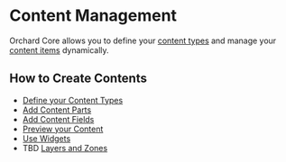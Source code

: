 # Content Management

Orchard Core allows you to define your [content types](../glossary/#Content-Type) and manage your [content items](../glossary/#Content-Item) dynamically.

## How to Create Contents

- [Define your Content Types](../../reference/modules/ContentTypes/README.md)
- [Add Content Parts](../../reference/modules/ContentParts/README.md)
- [Add Content Fields](../../reference/modules/ContentFields/README.md)
- [Preview your Content](../../reference/modules/ContentPreview/README.md)
- [Use Widgets](../../reference/modules/Widgets/README.md)
- TBD [Layers and Zones](https://github.com/OrchardCMS/OrchardCore/issues/3111)
